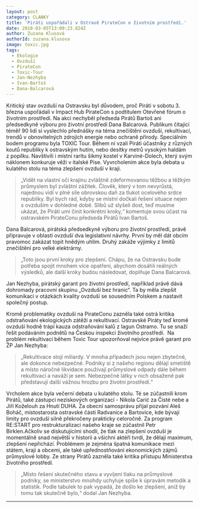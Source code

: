 ```yaml
---
layout: post
category: CLANKY
title: 'Piráti uspořádali v Ostravě PirateCon o životním prostředí.'
date: 2018-03-05T13:09:23.824Z
author: Zuzana Klusová
authorId: zuzana.klusova
image: toxic.jpg
tags:
  - Ekologie
  - Ovzduší
  - PirateCon
  - Toxic-Tour
  - Jan-Nezhyba
  - Ivan-Bartoš
  - Dana-Balcarová
---
```


Kritický stav ovzduší na Ostravsku byl důvodem, proč Piráti v sobotu 3. března uspořádali v Impact Hub PirateCon s podtitulem Otevřené fórum o životním prostředí. Na akci nechyběl předseda Pirátů Bartoš ani předsedkyně výboru pro životní prostředí Dana Balcarová. Publikum čítající téměř 90 lidí si vyslechlo přednášky na téma znečištění ovzduší, rekultivací, trendů v obnovitelných zdrojích energie nebo ochraně přírody. Speciálním bodem programu byla TOXIC Tour. Během ní vzali Piráti účastníky z různých koutů republiky k ostravským hutím, nebo desítky metrů vysokým haldám z popílku. Navštívili i místní raritu šikmý kostel v Karviné-Dolech, který svým náklonem konkuruje věži v italské Pise. Vyvrcholením akce byla debata u kulatého stolu na téma zlepšení ovzduší v kraji.

>„Vidět na vlastní oči krajinu zvláštně zdeformovanou těžbou a těžkým průmyslem byl zvláštní zážitek. Člověk, který v tom nevyrůstá, najednou vidí v plné síle obrovskou daň za tlukot ocelového srdce republiky. Byl bych rád, kdyby se místní dočkali řešení situace nejen s ovzduším v dohledné době. Slibů už slyšeli dost, teď musíme ukázat, že Piráti umí činit konkrétní kroky,“ komentuje svou účast na ostravském PirateConu předseda Pirátů Ivan Bartoš.

Dana Balcarová, pirátská předsedkyně výboru pro životní prostředí, právě připravuje v oblasti ovzduší dva legislativní návrhy. První by měl dát obcím pravomoc zakázat topit hnědým uhlím. Druhý zakáže výjimky z limitů znečištění pro velké elektrárny.

>„Toto jsou první kroky pro zlepšení. Chápu, že na Ostravsku bude potřeba spojit mnohem více opatření, abychom dosáhli reálných výsledků, ale další kroky budou následovat, doplňuje Dana Balcarová.

Jan Nezhyba, pirátský garant pro životní prostředí, například právě dává dohromady pracovní skupinu „Ovzduší bez hranic“. Ta by měla zlepšit komunikaci v otázkách kvality ovzduší se sousedním Polskem a nastavit společný postup.

Kromě problematiky ovzduší na PirateConu zazněla také ostrá kritika odstraňování ekologických zátěží a rekultivací. Ostravské Piráty teď kromě ovzduší hodně trápí kauza odstraňování kalů z lagun Ostramo. Tu se snaží řešit podáváním podnětů na Českou inspekci životního prostředí.  Na problém rekultivací během Toxic Tour upozorňoval nejvíce právě garant pro ŽP Jan Nezhyba:

>„Rekultivace stojí miliardy. V mnoha případech jsou nejen zbytečné, ale dokonce nebezpečné. Podniky si z našeho regionu dělají smetiště a místo náročné likvidace používají průmyslové odpady dále během rekultivací a naváží je sem. Nebezpečné látky v nich obsažené pak představují další vážnou hrozbu pro životní prostředí.“

Vrcholem akce byla večerní debata u kulatého stolu. Té se zúčastnili krom Pirátů, také zástupci neziskových organizací - Nikola Carić za Čisté nebe a Jiří Koželouh za Hnutí DUHA. Za obecní samosprávu přijal pozvání Aleš Boháč, místostarosta ostravské části Radvanice a Bartovice, kde bývají limity pro ovzduší silně překročeny prakticky celoročně. Za program RE:START pro restrukturalizaci našeho kraje se zúčastnil Petr Birklen.Ačkoliv se diskutujícími shodli, že tlak na zlepšení ovzduší je momentálně snad největší v historii a všichni aktéři tvrdí, že dělají maximum, zlepšení nepřichází. Problémem je zejména špatná komunikace mezi státem, kraji a obcemi, ale také upřednostňování ekonomických zájmů průmyslové lobby. Ze strany Pirátů zazněla také kritika přístupu Ministerstva životního prostředí.

>„Místo řešení skutečného stavu a vyvíjení tlaku na průmyslové podniky, se ministerstvo mnohdy uchyluje spíše k úpravám metodik a statistik. Podle tabulek to pak vypadá, že došlo ke zlepšení, aniž by tomu tak skutečně bylo,“ dodal Jan Nezhyba.

- - -
